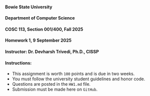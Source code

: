 #### Bowie State University
#### Department of Computer Science
#### COSC 113, Section 001/400, Fall 2025
#### Homework 1, 9 September 2025
#### Instructor: Dr. Devharsh Trivedi, Ph.D., CISSP


#### Instructions:
- This assignment is worth ```100``` points and is due in two weeks.
- You must follow the university student guidelines and honor code.
- Questions are posted in the ```HW1.md``` file.
- Submission must be made here on ```GitHub```.
